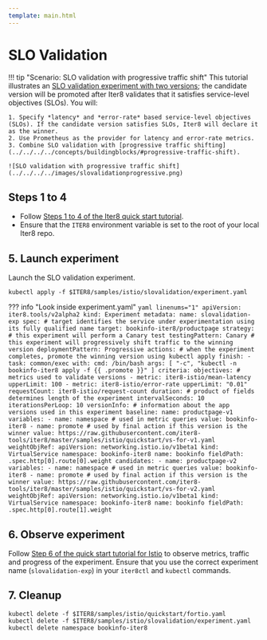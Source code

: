 ```yaml
---
template: main.html
---
```


# SLO Validation

!!! tip "Scenario: SLO validation with progressive traffic shift"
    This tutorial illustrates an [SLO validation experiment with two versions](../../../../concepts/buildingblocks/#slo-validation); the candidate version will be promoted after Iter8 validates that it satisfies service-level objectives (SLOs). You will:

    1. Specify *latency* and *error-rate* based service-level objectives (SLOs). If the candidate version satisfies SLOs, Iter8 will declare it as the winner.
    2. Use Prometheus as the provider for latency and error-rate metrics.
    3. Combine SLO validation with [progressive traffic shifting](../../../../concepts/buildingblocks/#progressive-traffic-shift).
    
    ![SLO validation with progressive traffic shift](../../../../images/slovalidationprogressive.png)

## Steps 1 to 4
* Follow [Steps 1 to 4 of the Iter8 quick start tutorial](../../../../getting-started/quick-start/istio/tutorial/).
* Ensure that the `ITER8` environment variable is set to the root of your local Iter8 repo.

## 5. Launch experiment
Launch the SLO validation experiment.
```shell
kubectl apply -f $ITER8/samples/istio/slovalidation/experiment.yaml
```

??? info "Look inside experiment.yaml"
    ```yaml linenums="1"
    apiVersion: iter8.tools/v2alpha2
    kind: Experiment
    metadata:
      name: slovalidation-exp
    spec:
      # target identifies the service under experimentation using its fully qualified name
      target: bookinfo-iter8/productpage
      strategy:
        # this experiment will perform a Canary test
        testingPattern: Canary
        # this experiment will progressively shift traffic to the winning version
        deploymentPattern: Progressive
        actions:
          # when the experiment completes, promote the winning version using kubectl apply
          finish:
          - task: common/exec
            with:
              cmd: /bin/bash
              args: [ "-c", "kubectl -n bookinfo-iter8 apply -f {{ .promote }}" ]
      criteria:
        objectives: # metrics used to validate versions
        - metric: iter8-istio/mean-latency
          upperLimit: 100
        - metric: iter8-istio/error-rate
          upperLimit: "0.01"
        requestCount: iter8-istio/request-count
      duration: # product of fields determines length of the experiment
        intervalSeconds: 10
        iterationsPerLoop: 10
      versionInfo:
        # information about the app versions used in this experiment
        baseline:
          name: productpage-v1
          variables:
          - name: namespace # used in metric queries
            value: bookinfo-iter8
          - name: promote # used by final action if this version is the winner
            value: https://raw.githubusercontent.com/iter8-tools/iter8/master/samples/istio/quickstart/vs-for-v1.yaml
          weightObjRef:
            apiVersion: networking.istio.io/v1beta1
            kind: VirtualService
            namespace: bookinfo-iter8
            name: bookinfo
            fieldPath: .spec.http[0].route[0].weight
        candidates:
        - name: productpage-v2
          variables:
          - name: namespace # used in metric queries
            value: bookinfo-iter8
          - name: promote # used by final action if this version is the winner
            value: https://raw.githubusercontent.com/iter8-tools/iter8/master/samples/istio/quickstart/vs-for-v2.yaml
          weightObjRef:
            apiVersion: networking.istio.io/v1beta1
            kind: VirtualService
            namespace: bookinfo-iter8
            name: bookinfo
            fieldPath: .spec.http[0].route[1].weight
    ```

## 6. Observe experiment
Follow [Step 6 of the quick start tutorial for Istio](../../../../getting-started/quick-start/istio/tutorial/#6-understand-the-experiment) to observe metrics, traffic and progress of the experiment. Ensure that you use the correct experiment name (`slovalidation-exp`) in your `iter8ctl` and `kubectl` commands.

## 7. Cleanup
```shell
kubectl delete -f $ITER8/samples/istio/quickstart/fortio.yaml
kubectl delete -f $ITER8/samples/istio/slovalidation/experiment.yaml
kubectl delete namespace bookinfo-iter8
```
